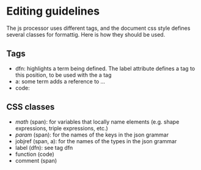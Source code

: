 # Editing guidelines

The js processor uses different tags, and the document css style defines several classes for formattig.
Here is how they should be used.

## Tags

* dfn: highlights a term being defined. The label attribute defines a tag to this position, to be used with the a tag
* a: <a>some term</a> adds a reference to <dfn label="some term">...</dfn>
* code: 


## CSS classes

* *math* (span): for variables that locally name elements (e.g. shape expressions, triple expressions, etc.)
* *param* (span): for the names of the keys in the json grammar
* jobjref (span, a): for the names of the types in the json grammar
* label (dfn): see tag dfn
* function (code)
* comment (span)
